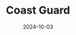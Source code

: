 ---
title: Coast Guard
fulltitle: Coast Guard
date: 2024-10-03
tags:
- 2024
characters:
- tzipora
- cobian
categories:
- landscapes
- machines & vehicles
- police & military
keywords:
- 2024
rgb: 170, 167, 108
url: /stories/washed-ashore/
image: /images/fullres/coastguard.jpg
caption: The coast guard has arrived.
---